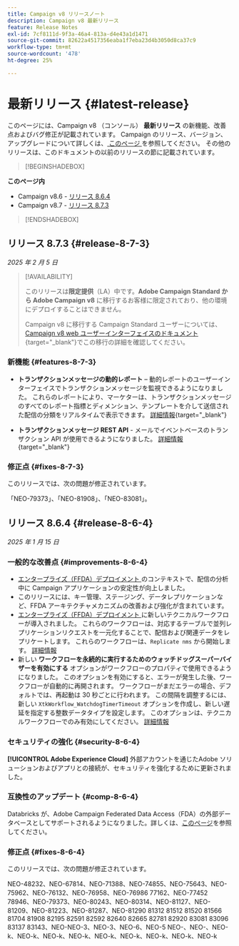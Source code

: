 ```yaml
---
title: Campaign v8 リリースノート
description: Campaign v8 最新リリース
feature: Release Notes
exl-id: 7cf8111d-9f3a-46a4-813a-d4e43a1d1471
source-git-commit: 82622a4517356eaba1f7eba23d4b3050d8ca37c9
workflow-type: tm+mt
source-wordcount: '478'
ht-degree: 25%

---
```


# 最新リリース {#latest-release}

このページには、Campaign v8 （コンソール） **最新リリース** の新機能、改善点およびバグ修正が記載されています。 Campaign のリリース、バージョン、アップグレードについて詳しくは、[ このページ ](upgrades.md) を参照してください。 その他のリリースは、このドキュメントの以前のリリースの節に記載されています。

>[!BEGINSHADEBOX]

**このページ内**

* Campaign v8.6 - [ リリース 8.6.4](#release-8-6-4)
* Campaign v8.7 - [ リリース 8.7.3](#release-8-7-3)

>[!ENDSHADEBOX]


## リリース 8.7.3 {#release-8-7-3}

_2025 年 2 月 5 日_

>[!AVAILABILITY]
>
>このリリースは&#x200B;**限定提供**（LA）中です。**Adobe Campaign Standard から Adobe Campaign v8** に移行するお客様に限定されており、他の環境にデプロイすることはできません。
>
>Campaign v8 に移行する Campaign Standard ユーザーについては、[Campaign v8 web ユーザーインターフェイスのドキュメント](https://experienceleague.adobe.com/ja/docs/campaign-web/v8/start/acs-migration){target="_blank"}でこの移行の詳細を確認してください。

### 新機能 {#features-8-7-3}

* **トランザクションメッセージの動的レポート** – 動的レポートのユーザーインターフェイスでトランザクションメッセージを監視できるようになりました。 これらのレポートにより、マーケターは、トランザクションメッセージのすべてのレポート指標とディメンション、テンプレートを介して送信された配信の分類をリアルタイムで表示できます。 [詳細情報](https://experienceleague.adobe.com/ja/docs/experience-cloud/campaign/reporting/get-started-reporting){target="_blank"}

* **トランザクションメッセージ REST API** - メールでイベントベースのトランザクション API が使用できるようになりました。 [詳細情報](https://experienceleague.adobe.com/en/docs/experience-cloud/campaign/apis/managing-transactional-messages){target="_blank"}

### 修正点 {#fixes-8-7-3}

このリリースでは、次の問題が修正されています。

「NEO-79373」、「NEO-81908」、「NEO-83081」。


## リリース 8.6.4 {#release-8-6-4}

_2025 年 1 月 15 日_

### 一般的な改善点 {#improvements-8-6-4}

* [ エンタープライズ（FFDA）デプロイメント ](../../v8/architecture/enterprise-deployment.md) のコンテキストで、配信の分析中に Campaign アプリケーションの安定性が向上しました。
* このリリースには、キー管理、ステージング、データレプリケーションなど、FFDA アーキテクチャメカニズムの改善および強化が含まれています。
* [ エンタープライズ（FFDA）デプロイメント ](../../v8/architecture/enterprise-deployment.md) に新しいテクニカルワークフローが導入されました。 これらのワークフローは、対応するテーブルで並列レプリケーションリクエストを一元化することで、配信および関連データをレプリケートします。 これらのワークフローは、`Replicate nms` から開始します。 [詳細情報](../architecture/replication.md)
* 新しい **ワークフローを永続的に実行するためのウォッチドッグスーパーバイザーを有効にする** オプションがワークフローのプロパティで使用できるようになりました。 このオプションを有効にすると、エラーが発生した後、ワークフローが自動的に再開されます。 ワークフローがまだエラーの場合、デフォルトでは、再起動は 30 秒ごとに行われます。 この間隔を調整するには、新しい `XtkWorkflow_WatchdogTimerTimeout` オプションを作成し、新しい遅延を指定する整数データタイプを設定します。 このオプションは、テクニカルワークフローでのみ有効にしてください。 [詳細情報](../../automation/workflow/workflow-properties.md#execution)

### セキュリティの強化 {#security-8-6-4}

**[!UICONTROL Adobe Experience Cloud]** 外部アカウントを通じたAdobe ソリューションおよびアプリとの接続が、セキュリティを強化するために更新されました。

<!--
### Connection to Campaign {#ims-8-6-4}

**(Limited availability)** For a restricted list of customers, Campaign v8.6.4 can allow native authentication mode instead of Adobe Identity Management System (IMS). Note that if you are using Campaign native authentication, you cannot access to [Campaign Web User Interface](../start/campaign-ui.md#campaign-web-user-interface).-->

### 互換性のアップデート {#comp-8-6-4}

Databricks が、Adobe Campaign Federated Data Access（FDA）の外部データベースとしてサポートされるようになりました。詳しくは、[このページ](compatibility-matrix.md#FederatedDataAccessFDA)を参照してください。

### 修正点 {#fixes-8-6-4}

このリリースでは、次の問題が修正されています。

NEO-48232、NEO-67814、NEO-71388、NEO-74855、NEO-75643、NEO-75962、NEO-76132、NEO-76958、NEO-76986 77162、NEO-77452 78946、NEO-79373、NEO-80243、NEO-80314、NEO-81127、NEO-81209、NEO-81223、NEO-81287、NEO-81290 81312 81512 81520 81566 81704 81908 82195 82591 82592 82640 82665 82781 82920 83081 83096 83137 83143、NEO-NEO-3、NEO-3、NEO-6、NEO-5 NEO-、NEO-、NEO-k、NEO-k、NEO-k、NEO-k、NEO-k、NEO-k、NEO-k、NEO-k、NEO-k

